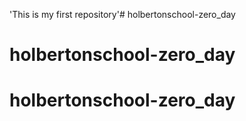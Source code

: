 'This is my first repository'# holbertonschool-zero_day
# holbertonschool-zero_day
# holbertonschool-zero_day

